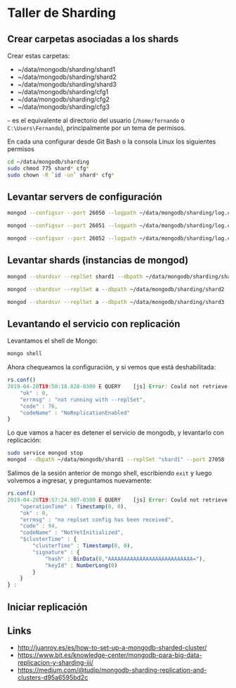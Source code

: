 # Taller de Sharding

## Crear carpetas asociadas a los shards

Crear estas carpetas:

* ~/data/mongodb/sharding/shard1
* ~/data/mongodb/sharding/shard2
* ~/data/mongodb/sharding/shard3
* ~/data/mongodb/sharding/cfg1
* ~/data/mongodb/sharding/cfg2
* ~/data/mongodb/sharding/cfg3 

`~` es el equivalente al directorio del usuario (`/home/fernando` o `C:\Users\Fernando`), principalmente por un tema de permisos.

En cada una configurar desde Git Bash o la consola Linux los siguientes permisos

```bash
cd ~/data/mongodb/sharding
sudo chmod 775 shard* cfg*
sudo chown -R `id -un` shard* cfg*
```

## Levantar servers de configuración

```bash
mongod --configsvr --port 26050 --logpath ~/data/mongodb/sharding/log.cfg1 --logappend --dbpath ~/data/mongodb/sharding/cfg1 --fork

mongod --configsvr --port 26051 --logpath ~/data/mongodb/sharding/log.cfg2 --logappend --dbpath ~/data/mongodb/sharding/cfg2 --fork

mongod --configsvr --port 26052 --logpath ~/data/mongodb/sharding/log.cfg3 --logappend --dbpath ~/data/mongodb/sharding/cfg3 --fork
```

## Levantar shards (instancias de mongod)

```bash
mongod --shardsvr --replSet shard1 --dbpath ~/data/mongodb/sharding/shard1 --logpath ~/data/mongodb/sharding/log.shard1 --port 27000 --fork --logappend --smallfiles --oplogSize 50

mongod --shardsvr --replSet a --dbpath ~/data/mongodb/sharding/shard2 --logpath ~/data/mongodb/sharding/log.shard2 --port 27001 --fork --logappend --smallfiles --oplogSize 50

mongod --shardsvr --replSet a --dbpath ~/data/mongodb/sharding/shard3 --logpath ~/data/mongodb/sharding/log.shard3 --port 27002 --fork --logappend --smallfiles --oplogSize 50
```

## Levantando el servicio con replicación

Levantamos el shell de Mongo:

```bash
mongo shell
```

Ahora chequeamos la configuración, y si vemos que está deshabilitada:

```js
rs.conf()
2019-04-20T19:50:18.828-0300 E QUERY    [js] Error: Could not retrieve replica set config: {
	"ok" : 0,
	"errmsg" : "not running with --replSet",
	"code" : 76,
	"codeName" : "NoReplicationEnabled"
} 
```

Lo que vamos a hacer es detener el servicio de mongodb, y levantarlo con replicación:

```bash
sudo service mongod stop
mongod --dbpath ~/data/mongodb/shard1 --replSet "shard1" --port 27058 --smallfiles --oplogSize 50
```

Salimos de la sesión anterior de mongo shell, escribiendo `exit` y luego volvemos a ingresar, y preguntamos nuevamente:

```js
rs.conf()
2019-04-20T19:57:24.907-0300 E QUERY    [js] Error: Could not retrieve replica set config: {
	"operationTime" : Timestamp(0, 0),
	"ok" : 0,
	"errmsg" : "no replset config has been received",
	"code" : 94,
	"codeName" : "NotYetInitialized",
	"$clusterTime" : {
		"clusterTime" : Timestamp(0, 0),
		"signature" : {
			"hash" : BinData(0,"AAAAAAAAAAAAAAAAAAAAAAAAAAA="),
			"keyId" : NumberLong(0)
		}
	}
} :
```

## Iniciar replicación

## Links

- http://juanroy.es/es/how-to-set-up-a-mongodb-sharded-cluster/
- https://www.bit.es/knowledge-center/mongodb-para-big-data-replicacion-y-sharding-iii/
- https://medium.com/@tudip/mongodb-sharding-replication-and-clusters-d95a6595bd2c